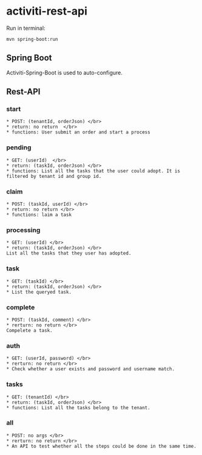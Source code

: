 # activiti-rest-api

Run in terminal:

```
mvn spring-boot:run
```

## Spring Boot

Activiti-Spring-Boot is used to auto-configure.

## Rest-API

### start

```
* POST: (tenantId, orderJson) </br>
* return: no return  </br>
* functions: User submit an order and start a process
```

### pending

```
* GET: (userId)  </br>
* return: (taskId, orderJson) </br>
* functions: List all the tasks that the user could adopt. It is filtered by tenant id and group id.
```

### claim

```
* POST: (taskId, userId) </br>
* return: no return </br> 
* functions: laim a task
```

### processing

```
* GET: (userId) </br>
* return: (taskId, orderJson) </br>
List all the tasks that they user has adopted.
```

### task

```
* GET: (taskId) </br>
* return: (taskId, orderJson) </br>
* List the queryed task.
```

### complete

```
* POST: (taskId, comment) </br>
* rerturn: no return </br>
Compelete a task.
```

### auth

```
* GET: (userId, password) </br>
* rerturn: no return </br>
* Check whether a user exists and password and username match.
```

### tasks

```
* GET: (tenantId) </br>
* return: (taskId, orderJson) </br>
* functions: List all the tasks belong to the tenant.
```

### all

```
* POST: no args </br>
* rerturn: no return </br>
* An API to test whether all the steps could be done in the same time.
```

